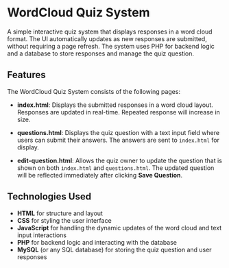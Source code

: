 # WordCloud Quiz System

A simple interactive quiz system that displays responses in a word cloud format. The UI automatically updates as new responses are submitted, without requiring a page refresh.
The system uses PHP for backend logic and a database to store responses and manage the quiz question.

## Features

The WordCloud Quiz System consists of the following pages:

- **index.html**: Displays the submitted responses in a word cloud layout. Responses are updated in real-time. Repeated response will increase in size.
  
- **questions.html**: Displays the quiz question with a text input field where users can submit their answers. The answers are sent to `index.html` for display.

- **edit-question.html**: Allows the quiz owner to update the question that is shown on both `index.html` and `questions.html`. The updated question will be reflected immediately after clicking **Save Question**.

## Technologies Used

- **HTML** for structure and layout
- **CSS** for styling the user interface
- **JavaScript** for handling the dynamic updates of the word cloud and text input interactions
- **PHP** for backend logic and interacting with the database
- **MySQL** (or any SQL database) for storing the quiz question and user responses

